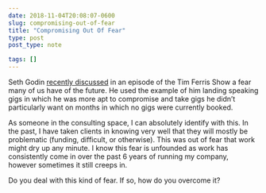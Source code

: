 ```yaml
---
date: 2018-11-04T20:08:07-0600
slug: compromising-out-of-fear
title: "Compromising Out Of Fear"
type: post
post_type: note

tags: []
---
```

Seth Godin [recently discussed](https://overcast.fm/+Kebvif_ik) in an episode of the Tim Ferris Show a fear many of us have of the future. He used the example of him landing speaking gigs in which he was more apt to compromise and take gigs he didn’t particularly want on months in which no gigs were currently booked.


As someone in the consulting space, I can absolutely identify with this. In the past, I have taken clients in knowing very well that they will mostly be problematic (funding, difficult, or otherwise). This was out of fear that work might dry up any minute. I know this fear is unfounded as work has consistently come in over the past 6 years of running my company, however sometimes it still creeps in.


Do you deal with this kind of fear. If so, how do you overcome it?



